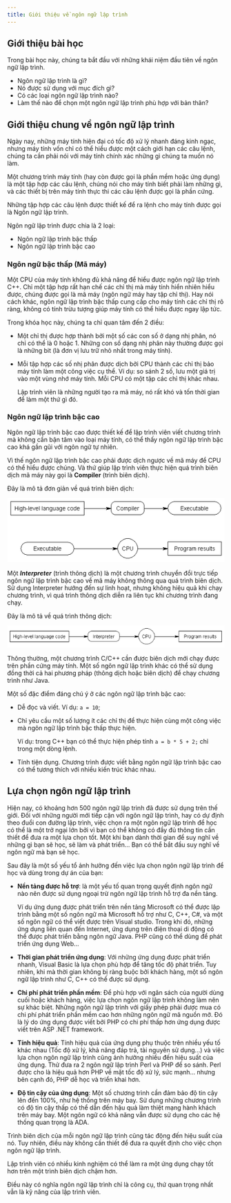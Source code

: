 ```yaml
---
title: Giới thiệu về ngôn ngữ lập trình
---
```


## Giới thiệu bài học

Trong bài học này, chúng ta bắt đầu với những khái niệm đầu tiên
về ngôn ngữ lập trình.

  - Ngôn ngữ lập trình là gì?
  - Nó được sử dụng với mục đích gì?
  - Có các loại ngôn ngữ lập trình nào?
  - Làm thế nào để chọn một ngôn ngữ lập trình phù hợp với bản thân?

## Giới thiệu chung về ngôn ngữ lập trình

Ngày nay, những máy tính hiện đại có tốc độ xử lý nhanh đáng kinh ngạc,
nhưng máy tính vốn chỉ có thể hiểu được một cách giới hạn các câu lệnh,
chúng ta cần phải nói với máy tính chính xác những gì chúng ta muốn nó làm.

Một chương trình máy tính (hay còn được gọi là phần mềm hoặc ứng dụng)
là một tập hợp các câu lệnh, chúng nói cho máy tính biết phải làm những gì,
và các thiết bị trên máy tính thực thi các câu lệnh được gọi là phần cứng.

Những tập hợp các câu lệnh được thiết kế để ra lệnh cho máy tính
được gọi là Ngôn ngữ lập trình.

Ngôn ngữ lập trình được chia là 2 loại:

  - Ngôn ngữ lập trình bậc thấp
  - Ngôn ngữ lập trình bậc cao

### Ngôn ngữ bậc thấp (Mã máy)

Một CPU của máy tính không đủ khả năng để hiểu được ngôn ngữ lập trình C++.
Chỉ một tập hợp rất hạn chế các chỉ thị mà máy tính hiển nhiên hiểu được,
chúng được gọi là mã máy (ngôn ngữ máy hay tập chỉ thị).
Hay nói cách khác, ngôn ngữ lập trình bậc thấp cung cấp cho máy tính
các chỉ thị rõ ràng, không có tính trừu tượng giúp máy tính
có thể hiểu được ngay lập tức.

Trong khóa học này, chúng ta chỉ quan tâm đến 2 điều:

  - Một chỉ thị được hợp thành bởi một số các con số ở dạng nhị phân,
    nó chỉ có thể là 0 hoặc 1. Những con số dạng nhị phân này thường được gọi là
    những bit (là đơn vị lưu trữ nhỏ nhất trong máy tính).

  - Mỗi tập hợp các số nhị phân được dịch bởi CPU thành các chỉ thị bảo
    máy tính làm một công việc cụ thể. Ví dụ: so sánh 2 số, lưu một giá trị
    vào một vùng nhớ máy tính. Mỗi CPU có một tập các chỉ thị khác nhau.

    Lập trình viên là những người tạo ra mã máy, nó rất khó và tốn thời gian
    để làm một thứ gì đó.

### Ngôn ngữ lập trình bậc cao

Ngôn ngữ lập trình bậc cao được thiết kế để lập trình viên viết chương trình
mà không cần bận tâm vào loại máy tính, có thể thấy ngôn ngữ lập trình bậc cao
khá gần gũi với ngôn ngữ tự nhiên.

Vì thế ngôn ngữ lập trình bậc cao phải được dịch ngược về mã máy
để CPU có thể hiểu được chúng.
Và thứ giúp lập trình viên thực hiện quá trình biên dịch mã máy này gọi là
**Compiler** (trình biên dịch).

Đây là mô tả đơn giản về quá trình biên dịch:

![](./CompiledExecutable.png "Nguồn: learncpp.com")

Một ***Interpreter*** (trình thông dịch) là một chương trình chuyển đổi
trực tiếp ngôn ngữ lập trình bậc cao về mã máy không thông qua
quá trình biên dịch. Sử dụng Interpreter hướng đến sự linh hoạt,
nhưng không hiệu quả khi chạy chương trình, vì quá trình thông dịch diễn ra
liên tục khi chương trình đang chạy.

Đây là mô tả về quá trình thông dịch:

![](./Interpreted.png "Nguồn: learncpp.com")  

Thông thường, một chương trình C/C++ cần được biên dịch mới chạy được
trên phần cứng máy tính. Một số ngôn ngữ lập trình khác có thể sử dụng
đồng thời cả hai phương pháp (thông dịch hoặc biên dịch) để chạy
chương trình như Java.

Một số đặc điểm đáng chú ý ở các ngôn ngữ lập trình bậc cao:

  - Dễ đọc và viết.
    Ví dụ: `a = 10`;

  - Chỉ yêu cầu một số lượng ít các chỉ thị để thực hiện cùng một
    công việc mà ngôn ngữ lập trình bậc thấp thực hiện.

    Ví dụ: trong C++ bạn có thể thực hiện phép tính `a = b * 5 + 2;`
    chỉ trong một dòng lệnh.

  - Tính tiện dụng.
    Chương trình được viết bằng ngôn ngữ lập trình bậc cao có thể tương thích
    với nhiều kiến trúc khác nhau.

## Lựa chọn ngôn ngữ lập trình

Hiện nay, có khoảng hơn 500 ngôn ngữ lập trình đã được sử dụng trên thế giới.
Đối với những người mới tiếp cận với ngôn ngữ lập trình, hay có dự định
theo đuổi con đường lập trình, việc chọn ra một ngôn ngữ lập trình để học
có thể là một trở ngại lớn bởi vì bạn có thể không có đầy đủ thông tin
cần thiết để đưa ra một lựa chọn tốt. Một khi bạn dành thời gian để suy nghĩ
 về những gì bạn sẽ học, sẽ làm và phát triển...
 Bạn có thể bắt đầu suy nghĩ về ngôn ngữ mà bạn sẽ học.

Sau đây là một số yếu tổ ảnh hưởng đến việc lựa chọn ngôn ngữ lập trình
để học và dùng trong dự án của bạn:

  - **Nền tảng được hỗ trợ**: là một yếu tố quan trọng quyết định ngôn ngữ nào
    nên được sử dụng ngoại trừ ngôn ngữ lập trình hỗ trợ đa nền tảng.

    Ví dụ ứng dụng được phát triển trên nền tảng Microsoft có thể
    được lập trình bằng một số ngôn ngữ mà Microsoft hỗ trợ như C, C++, C#,
    và một số ngôn ngữ có thể viết được trên Visual studio.
    Trong khi đó, những ứng dụng liên quan đến Internet,
    ứng dụng trên điện thoại di động có thể được phát triển bằng ngôn ngữ Java.
    PHP cũng có thể dùng để phát triển ứng dụng Web...

  - **Thời gian phát triển ứng dụng**:
    Với những ứng dụng được phát triển nhanh, Visual Basic là lựa chọn phù hợp
   để tăng tốc độ phát triển. Tuy nhiên, khi mà thời gian không bị ràng
   buộc bởi khách hàng, một số ngôn ngữ lập trình như
   C, C++ có thể được sử dụng.

  - **Chi phí phát triển phần mềm**: Để phù hợp với ngân sách của
  người dùng cuối hoặc khách hàng, việc lựa chọn ngôn ngữ lập trình
  không làm nên sự khác biệt. Những ngôn ngữ lập trình với giấy phép
  phải được mua có chi phí phát triển phần mềm cao hơn
  những ngôn ngữ mã nguồn mở.
  Đó là lý do ứng dụng được viết bởi PHP có chi phí thấp hơn
  ứng dụng được viết trên ASP .NET framework.

  - **Tính hiệu quả**: Tính hiệu quả của ứng dụng phụ thuộc trên nhiều yếu tố
  khác nhau (Tốc độ xử lý, khả năng đáp trả, tài nguyên sử dụng...)
  và việc lựa chọn ngôn ngữ lập trình cũng ảnh hưởng nhiều đến hiệu suất
  của ứng dụng. Thử đưa ra 2 ngôn ngữ lập  trình Perl và PHP để so sánh.
  Perl được cho là hiệu quả hơn PHP về mặt tốc độ xử lý, sức mạnh...
  nhưng bên cạnh đó, PHP dễ học và triển khai hơn.

  - **Độ tin cậy của ứng dụng**: Một số chương trình cần đảm bảo độ tin cậy
   lên đến 100%, như hệ thống trên máy bay. Sử dụng những chương trình
   có độ tin cậy thấp có thể dẫn đến hậu quả làm thiệt mạng
   hành khách trên máy bay. Một ngôn ngữ có khả năng vẫn được sử dụng cho các
   hệ thống quan trọng là ADA.

Trình biên dịch của mỗi ngôn ngữ lập trình cũng tác động đến hiệu suất của nó.
Tuy nhiên, điều này không cần thiết để đưa ra quyết định cho việc
chọn ngôn ngữ lập trình.

Lập trình viên có nhiều kinh nghiệm có thể làm ra một ứng dụng chạy tốt hơn
trên một trình biên dịch chậm hơn.

Điều này có nghĩa ngôn ngữ lập trình chỉ là công cụ,
thứ quan trọng nhất vẫn là kỹ năng của lập trình viên.
